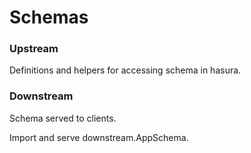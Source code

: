 # Schemas

### Upstream

Definitions and helpers for accessing schema in hasura.

### Downstream

Schema served to clients.

Import and serve downstream.AppSchema.